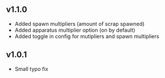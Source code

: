 ## v1.1.0
- Added spawn multipliers (amount of scrap spawned)
- Added apparatus multiplier option (on by default)
- Added toggle in config for mutipliers and spawn multipliers
## v1.0.1
- Small typo fix
